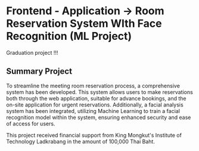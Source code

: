 # Frontend - Application -> Room Reservation System WIth Face Recognition (ML Project)      


Graduation project !!!

## Summary Project

To streamline the meeting room reservation process, a comprehensive system has been developed. This system allows users to make reservations both through the web application, suitable for advance bookings, and the on-site application for urgent reservations. Additionally, a facial analysis system has been integrated, utilizing Machine Learning to train a facial recognition model within the system, ensuring enhanced security and ease of access for users.

This project received financial support from King  Mongkut's Institute of   
Technology Ladkrabang in the amount of 100,000 Thai Baht.

